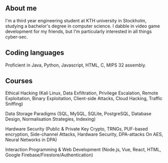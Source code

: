 ## About me
I'm a third year engineering student at KTH university in Stockholm, studying a bachelor's degree in computer science. I dabble in video game development for my friends, but I'm particularly interested in all things cyber-sec.

## Coding languages
Proficient in Java, Python, Javascript, HTML, C, MIPS 32 assembly.

## Courses
Ethical Hacking (Kali Linux, Data Exfiltration, Privilege Escalation, Remote Exploitation, Binary Exploitation, Client-side Attacks, Cloud Hacking, Traffic Sniffing)

Data Storage Paradigms (SQL, MySQL, SQLite, PostgreSQL, Database Design, Normalisation Strategies, Indexing)

Hardware Security (Public & Private Key Crypto, TRNGs, PUF-based encryption, Side-channel Attacks, Hardware Security, DPA-attacks On AES, Neural Networks in DPA)

Interaction Programming & Web Development (Node.js, Vue, React, HTML, Google Firebase/Firestore/Authentication)





